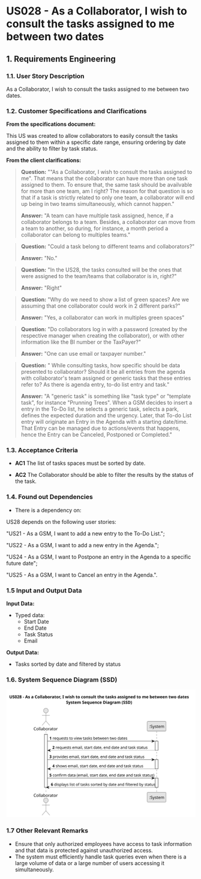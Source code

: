 # US028 - As a Collaborator, I wish to consult the tasks assigned to me between two dates

## 1. Requirements Engineering

### 1.1. User Story Description

As a Collaborator, I wish to consult the tasks assigned to me between two dates.

### 1.2. Customer Specifications and Clarifications 

**From the specifications document:**

This US was created to allow collaborators to easily consult the tasks assigned to them within a specific date range, ensuring ordering by date and the ability to filter by task status.  

**From the client clarifications:**

> **Question:** ""As a Collaborator, I wish to consult the tasks assigned to me". That means that the collaborator can have more than one task assigned to them. To ensure that, the same task should be availvable for more than one team, am I right? The reason for that question is so that if a task is strictly related to only one team, a collaborator will end up being in two teams simultaneously, which cannot happen."
>
> **Answer:** "A team can have multiple task assigned, hence, if a collaborator belongs to a team. Besides, a collaborator can move from a team to another, so during, for instance, a month period a collaborator can belong to multiples teams."

> **Question:** "Could a task belong to different teams and collaborators?"
>
> **Answer:** "No."

> **Question:** "In the US28, the tasks consulted will be the ones that were assigned to the team/teams that collaborator is in, right?"
>
> **Answer:** "Right"

> **Question:** "Why do we need to show a list of green spaces? Are we assuming that one collaborator could work in 2 different parks?"
>
> **Answer:** "Yes, a collaborator can work in multiples green spaces"

> **Question:** "Do collaborators log in with a password (created by the respective manager when creating the collaborator), or with other information like the BI number or the TaxPayer?"
>
> **Answer:** "One can use email or taxpayer number."

> **Question:** "
While consulting tasks, how specific should be data presented to collaborator? Should it be all entries from the agenda with collaborator's team assigned or generic tasks that these entries refer to? As there is agenda entry, to-do list entry and task."
>
> **Answer:** "A "generic task" is something like "task type" or "template task", for instance "Prunning Trees".
When a GSM decides to insert a entry in the To-Do list, he selects a generic task, selects a park, defines the expected duration and the urgency.
Later, that To-do List entry will originate an Entry in the Agenda with a starting date/time. That Entry can be managed due to actions/events that happens, hence the Entry can be Canceled, Postponed or Completed."


### 1.3. Acceptance Criteria

* **AC1** The list of tasks spaces must be sorted by date.

* **AC2** The Collaborator should be able to filter the results by the status of the task.


### 1.4. Found out Dependencies

* There is a dependency on:

US28 depends on the following user stories:

"US21 - As a GSM, I want to add a new entry to the To-Do List.";

"US22 - As a GSM, I want to add a new entry in the Agenda.";

"US24 - As a GSM, I want to Postpone an entry in the Agenda to a specific future date";

"US25 - As a GSM, I want to Cancel an entry in the Agenda.".

### 1.5 Input and Output Data

**Input Data:**

* Typed data:
  * Start Date
  * End Date
  * Task Status
  * Email 

**Output Data:**

* Tasks sorted by date and filtered by status


### 1.6. System Sequence Diagram (SSD)

![US00-SSD](svg/us028-system-sequence-diagram.svg)

### 1.7 Other Relevant Remarks

* Ensure that only authorized employees have access to task information and that data is protected against unauthorized access.
* The system must efficiently handle task queries even when there is a large volume of data or a large number of users accessing it simultaneously.

